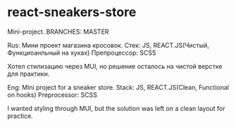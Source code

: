 # react-sneakers-store
Mini-project.
BRANCHES: MASTER

Rus: 
Мини проект магазина кросовок. 
Стек: JS, REACT.JS(Чистый, Функциоанльный на хуках)
Препроцессор: SCSS

Хотел стилизацию через MUI, но решение осталось на чистой верстке для практики. 

Eng: 
Mini project for a sneaker store.
Stack: JS, REACT.JS(Clean, Functional on hooks)
Preprocessor: SCSS

I wanted styling through MUI, but the solution was left on a clean layout for practice.

